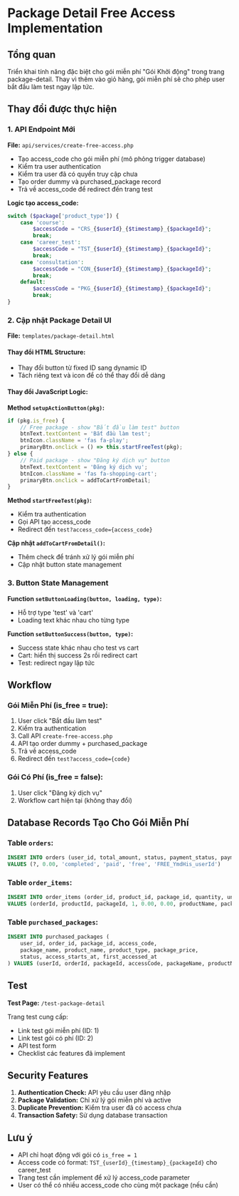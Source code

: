 # Package Detail Free Access Implementation

## Tổng quan

Triển khai tính năng đặc biệt cho gói miễn phí "Gói Khởi động" trong trang package-detail. Thay vì thêm vào giỏ hàng, gói miễn phí sẽ cho phép user bắt đầu làm test ngay lập tức.

## Thay đổi được thực hiện

### 1. API Endpoint Mới

**File:** `api/services/create-free-access.php`

- Tạo access_code cho gói miễn phí (mô phỏng trigger database)
- Kiểm tra user authentication
- Kiểm tra user đã có quyền truy cập chưa
- Tạo order dummy và purchased_package record
- Trả về access_code để redirect đến trang test

**Logic tạo access_code:**
```php
switch ($package['product_type']) {
    case 'course':
        $accessCode = "CRS_{$userId}_{$timestamp}_{$packageId}";
        break;
    case 'career_test':
        $accessCode = "TST_{$userId}_{$timestamp}_{$packageId}";
        break;
    case 'consultation':
        $accessCode = "CON_{$userId}_{$timestamp}_{$packageId}";
        break;
    default:
        $accessCode = "PKG_{$userId}_{$timestamp}_{$packageId}";
        break;
}
```

### 2. Cập nhật Package Detail UI

**File:** `templates/package-detail.html`

#### Thay đổi HTML Structure:
- Thay đổi button từ fixed ID sang dynamic ID
- Tách riêng text và icon để có thể thay đổi dễ dàng

#### Thay đổi JavaScript Logic:

**Method `setupActionButton(pkg)`:**
```javascript
if (pkg.is_free) {
    // Free package - show "Bắt đầu làm test" button
    btnText.textContent = 'Bắt đầu làm test';
    btnIcon.className = 'fas fa-play';
    primaryBtn.onclick = () => this.startFreeTest(pkg);
} else {
    // Paid package - show "Đăng ký dịch vụ" button
    btnText.textContent = 'Đăng ký dịch vụ';
    btnIcon.className = 'fas fa-shopping-cart';
    primaryBtn.onclick = addToCartFromDetail;
}
```

**Method `startFreeTest(pkg)`:**
- Kiểm tra authentication
- Gọi API tạo access_code
- Redirect đến `test?access_code={access_code}`

**Cập nhật `addToCartFromDetail()`:**
- Thêm check để tránh xử lý gói miễn phí
- Cập nhật button state management

### 3. Button State Management

**Function `setButtonLoading(button, loading, type)`:**
- Hỗ trợ type 'test' và 'cart'
- Loading text khác nhau cho từng type

**Function `setButtonSuccess(button, type)`:**
- Success state khác nhau cho test vs cart
- Cart: hiển thị success 2s rồi redirect cart
- Test: redirect ngay lập tức

## Workflow

### Gói Miễn Phí (is_free = true):
1. User click "Bắt đầu làm test"
2. Kiểm tra authentication
3. Call API `create-free-access.php`
4. API tạo order dummy + purchased_package
5. Trả về access_code
6. Redirect đến `test?access_code={code}`

### Gói Có Phí (is_free = false):
1. User click "Đăng ký dịch vụ"
2. Workflow cart hiện tại (không thay đổi)

## Database Records Tạo Cho Gói Miễn Phí

### Table `orders`:
```sql
INSERT INTO orders (user_id, total_amount, status, payment_status, payment_method, order_code)
VALUES (?, 0.00, 'completed', 'paid', 'free', 'FREE_YmdHis_userId')
```

### Table `order_items`:
```sql
INSERT INTO order_items (order_id, product_id, package_id, quantity, unit_price, total_price, product_name, package_name)
VALUES (orderId, productId, packageId, 1, 0.00, 0.00, productName, packageName)
```

### Table `purchased_packages`:
```sql
INSERT INTO purchased_packages (
    user_id, order_id, package_id, access_code,
    package_name, product_name, product_type, package_price,
    status, access_starts_at, first_accessed_at
) VALUES (userId, orderId, packageId, accessCode, packageName, productName, productType, 0.00, 'active', NOW(), NOW())
```

## Test

**Test Page:** `/test-package-detail`

Trang test cung cấp:
- Link test gói miễn phí (ID: 1)
- Link test gói có phí (ID: 2)
- API test form
- Checklist các features đã implement

## Security Features

1. **Authentication Check:** API yêu cầu user đăng nhập
2. **Package Validation:** Chỉ xử lý gói miễn phí và active
3. **Duplicate Prevention:** Kiểm tra user đã có access chưa
4. **Transaction Safety:** Sử dụng database transaction

## Lưu ý

- API chỉ hoạt động với gói có `is_free = 1`
- Access code có format: `TST_{userId}_{timestamp}_{packageId}` cho career_test
- Trang test cần implement để xử lý access_code parameter
- User có thể có nhiều access_code cho cùng một package (nếu cần)